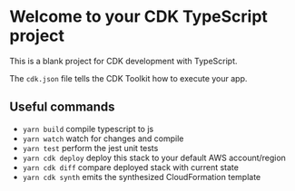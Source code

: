 # Welcome to your CDK TypeScript project

This is a blank project for CDK development with TypeScript.

The `cdk.json` file tells the CDK Toolkit how to execute your app.

## Useful commands

* `yarn build`   compile typescript to js
* `yarn watch`   watch for changes and compile
* `yarn test`    perform the jest unit tests
* `yarn cdk deploy`  deploy this stack to your default AWS account/region
* `yarn cdk diff`    compare deployed stack with current state
* `yarn cdk synth`   emits the synthesized CloudFormation template
